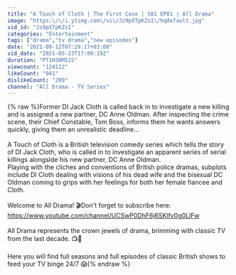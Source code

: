 ```yaml
---
title: "A Touch of Cloth | The First Case | S01 EP01 | All Drama"
image: "https:\/\/i.ytimg.com\/vi\/Jz9pXTpKZsI\/hqdefault.jpg"
vid_id: "Jz9pXTpKZsI"
categories: "Entertainment"
tags: ["drama","tv drama","new episodes"]
date: "2021-09-12T07:29:17+03:00"
vid_date: "2021-05-23T17:00:19Z"
duration: "PT1H30M51S"
viewcount: "124122"
likeCount: "941"
dislikeCount: "209"
channel: "All Drama - TV Series"
---
```

{% raw %}Former DI Jack Cloth is called back in to investigate a new killing and is assigned a new partner, DC Anne Oldman. After inspecting the crime scene, their Chief Constable, Tom Boss, informs them he wants answers quickly, giving them an unrealistic deadline...<br /><br />A Touch of Cloth is a British television comedy series which tells the story of DI Jack Cloth, who is called in to investigate an apparent series of serial killings alongside his new partner, DC Anne Oldman. <br />Playing with the cliches and conventions of British police dramas, subplots include DI Cloth dealing with visions of his dead wife and the bisexual DC Oldman coming to grips with her feelings for both her female fiancee and Cloth.<br /><br />Welcome to All Drama! 🎬Don't forget to subscribe here: <a rel="nofollow" target="blank" href="https://www.youtube.com/channel/UCSwP0DhF6j6SKlfv0g0LlFw">https://www.youtube.com/channel/UCSwP0DhF6j6SKlfv0g0LlFw</a><br /><br />All Drama represents the crown jewels of drama, brimming with classic TV from the last decade. 📺👏<br /><br />Here you will find full seasons and full episodes of classic British shows to feed your TV binge 24/7 😱{% endraw %}
